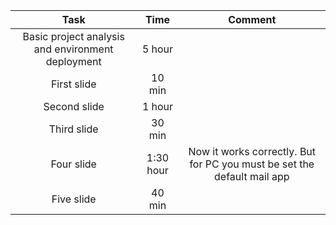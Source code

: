 | Task | Time | Comment |
|:---:|:---:|:---:|
| Basic project analysis and environment deployment | 5 hour |  |
| First slide | 10 min | |
| Second slide | 1 hour ||
| Third slide | 30 min ||
| Four slide | 1:30 hour | Now it works correctly. But for PC you must be set the default mail app |
| Five slide | 40 min ||